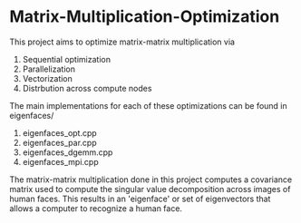 # Matrix-Multiplication-Optimization

This project aims to optimize matrix-matrix multiplication via 
  1. Sequential optimization
  2. Parallelization
  3. Vectorization
  4. Distrbution across compute nodes

The main implementations for each of these optimizations can be found in eigenfaces/
  1. eigenfaces_opt.cpp
  2. eigenfaces_par.cpp
  3. eigenfaces_dgemm.cpp
  4. eigenfaces_mpi.cpp

The matrix-matrix multiplication done in this project computes a covariance matrix used to compute the singular value decomposition across images of human faces. This results in an 'eigenface' or set of eigenvectors that allows a computer to recognize a human face. 
